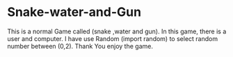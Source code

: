 # Snake-water-and-Gun
This is a normal Game called (snake ,water and gun). In this game, there is a user and computer. I have use Random (import random) to select random number between (0,2). Thank You enjoy the game.
